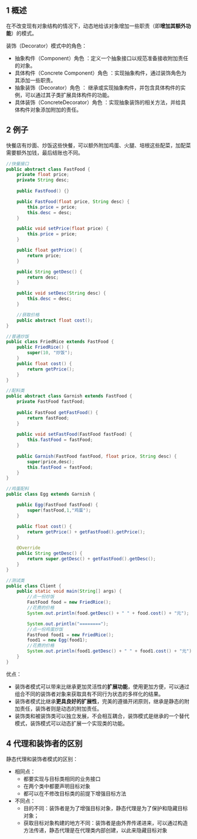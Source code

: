 ## 1 概述

在不改变现有对象结构的情况下，动态地给该对象增加一些职责（即**增加其额外功能**）的模式。

装饰（Decorator）模式中的角色：

- 抽象构件（Component）角色 ：定义一个抽象接口以规范准备接收附加责任的对象。
- 具体构件（Concrete Component）角色 ：实现抽象构件，通过装饰角色为其添加一些职责。
- 抽象装饰（Decorator）角色 ： 继承或实现抽象构件，并包含具体构件的实例，可以通过其子类扩展具体构件的功能。
- 具体装饰（ConcreteDecorator）角色 ：实现抽象装饰的相关方法，并给具体构件对象添加附加的责任。

## 2 例子

快餐店有炒面、炒饭这些快餐，可以额外附加鸡蛋、火腿、培根这些配菜，加配菜需要额外加钱，最后结账也不同。

```java
//快餐接口
public abstract class FastFood {
    private float price;
    private String desc;
    
    public FastFood() {}

    public FastFood(float price, String desc) {
        this.price = price;
        this.desc = desc;
    }

    public void setPrice(float price) {
        this.price = price;
    }

    public float getPrice() {
        return price;
    }

    public String getDesc() {
        return desc;
    }

    public void setDesc(String desc) {
        this.desc = desc;
    }

    //获取价格
    public abstract float cost();
}

//普通炒饭
public class FriedRice extends FastFood {
    public FriedRice() {
        super(10, "炒饭");
    }
    public float cost() {
        return getPrice();
    }
}

//配料类
public abstract class Garnish extends FastFood {
    private FastFood fastFood;
    
    public FastFood getFastFood() {
        return fastFood;
    }
    
    public void setFastFood(FastFood fastFood) {
        this.fastFood = fastFood;
    }
    
    public Garnish(FastFood fastFood, float price, String desc) {
        super(price,desc);
        this.fastFood = fastFood;
    }
}

//鸡蛋配料
public class Egg extends Garnish {

    public Egg(FastFood fastFood) {
        super(fastFood,1,"鸡蛋");
    }

    public float cost() {
        return getPrice() + getFastFood().getPrice();
    }

    @Override
    public String getDesc() {
        return super.getDesc() + getFastFood().getDesc();
    }
}

//测试类
public class Client {
    public static void main(String[] args) {
        //点一份炒饭
        FastFood food = new FriedRice();
        //花费的价格
        System.out.println(food.getDesc() + " " + food.cost() + "元");

        System.out.println("========");
        //点一份鸡蛋炒饭
        FastFood food1 = new FriedRice();
        food1 = new Egg(food1);
        //花费的价格
        System.out.println(food1.getDesc() + " " + food1.cost() + "元");
    }
}
```

优点：

- 装饰者模式可以带来比继承更加灵活性的**扩展功能**，使用更加方便，可以通过组合不同的装饰者对象来获取具有不同行为状态的多样化的结果。
- 装饰者模式比继承**更具良好的扩展性**，完美的遵循开闭原则，继承是静态的附加责任，装饰者则是动态的附加责任。
- 装饰类和被装饰类可以独立发展，不会相互耦合，装饰模式是继承的一个替代模式，装饰模式可以动态扩展一个实现类的功能。

## 4 代理和装饰者的区别

静态代理和装饰者模式的区别：

- 相同点：
  - 都要实现与目标类相同的业务接口
  - 在两个类中都要声明目标对象
  - 都可以在不修改目标类的前提下增强目标方法
- 不同点：
  - 目的不同：装饰者是为了增强目标对象，静态代理是为了保护和隐藏目标对象；
  - 获取目标对象构建的地方不同：装饰者是由外界传递进来，可以通过构造方法传递，静态代理是在代理类内部创建，以此来隐藏目标对象